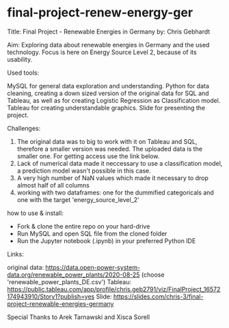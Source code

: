 # final-project-renew-energy-ger

Title: Final Project - Renewable Energies in Germany
by: Chris Gebhardt

Aim:
Exploring data about renewable energies in Germany and the used technology.
Focus is here on Energy Source Level 2, because of its usability.

Used tools:

MySQL for general data exploration and understanding.
Python for data cleaning, creating a down sized version of the original data for SQL and Tableau, as well as for creating Logistic Regression as Classification model.
Tableau for creating understandable graphics. 
Slide for presenting the project.

Challenges:

1) The original data was to big to work with it on Tableau and SQL, therefore a smaller version was needed. The uploaded data is the smaller one. For getting access use the link below. 
2) Lack of numerical data made it neccessary to use a classification model, a prediction model wasn't possible in this case.
3) A very high number of NaN values which made it necessary to drop almost half of all columns
4) working with two dataframes: one for the dummified categoricals and one with the target 'energy_source_level_2'

how to use & install:

- Fork & clone the entire repo on your hard-drive
- Run MySQL and open SQL file from the cloned folder
- Run the Jupyter notebook (.ipynb) in your preferred Python IDE

Links:

original data: https://data.open-power-system-data.org/renewable_power_plants/2020-08-25 (choose 'renewable_power_plants_DE.csv')
Tableau: https://public.tableau.com/app/profile/chris.geb2791/viz/FinalProject_16572174943910/Story1?publish=yes
Slide: https://slides.com/chris-3/final-project-renewable-energies-germany

Special Thanks to Arek Tarnawski and Xisca Sorell
